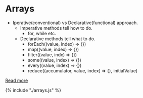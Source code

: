 # Arrays

* Iperative(conventional) vs Declarative(functional) approach.
  * Imperative methods tell how to do.
    * for, while etc.
  * Declarative methods tell what to do.
    * forEach((value, index) => {})
    * map((value, index) => {})
    * filter((value, indx) => {})
    * some((value, index) => {})
    * every((value, index) => {})
    * reduce((accumulator, value, index) => {}, initialValue)

[Read more](https://developer.mozilla.org/en-US/docs/Web/JavaScript/Reference/Global_Objects/Array)

{% include "./arrays.js" %}